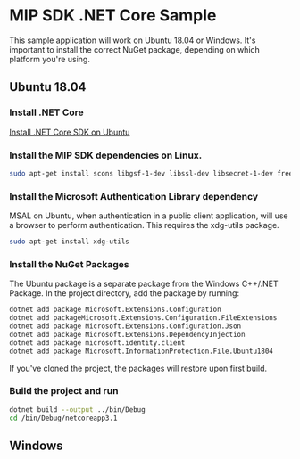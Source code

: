 # MIP SDK .NET Core Sample

This sample application will work on Ubuntu 18.04 or Windows. It's important to install the correct NuGet package, depending on which platform you're using.

## Ubuntu 18.04

### Install .NET Core

 [Install .NET Core SDK on Ubuntu](https://docs.microsoft.com/en-us/dotnet/core/install/linux-ubuntu)

### Install the MIP SDK dependencies on Linux.

```bash
sudo apt-get install scons libgsf-1-dev libssl-dev libsecret-1-dev freeglut3-dev libcpprest-dev libcurl3-dev uuid-dev
```
### Install the Microsoft Authentication Library dependency

MSAL on Ubuntu, when authentication in a public client application, will use a browser to perform authentication. This requires the xdg-utils package. 

```bash
sudo apt-get install xdg-utils
```

### Install the NuGet Packages

The Ubuntu package is a separate package from the Windows C++/.NET Package. In the project directory, add the package by running:

```bash
dotnet add package Microsoft.Extensions.Configuration
dotnet add packageMicrosoft.Extensions.Configuration.FileExtensions
dotnet add package Microsoft.Extensions.Configuration.Json
dotnet add package Microsoft.Extensions.DependencyInjection
dotnet add package microsoft.identity.client
dotnet add package Microsoft.InformationProtection.File.Ubuntu1804
```

If you've cloned the project, the packages will restore upon first build. 

### Build the project and run

```bash
dotnet build --output ../bin/Debug
cd /bin/Debug/netcoreapp3.1
```

## Windows

